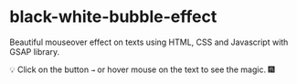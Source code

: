 # black-white-bubble-effect

Beautiful mouseover effect on texts using HTML, CSS and Javascript with GSAP library.

💡 Click on the button ```→``` or hover mouse on the text to see the magic. 🎆

